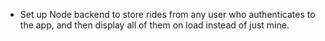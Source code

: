 - Set up Node backend to store rides from any user who authenticates to the app, and then display all of them on load instead of just mine.
